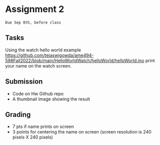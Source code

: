 # Assignment 2
`Due Sep 8th, before class`


## Tasks

Using the watch hello world example https://github.com/tejaswigowda/ame494-598Fall2022/blob/main/HelloWorldWatch/helloWorld/helloWorld.ino  print your name on the watch screen.


## Submission

- Code on Hw Github repo
- A thumbnail image showing the result

## Grading

- 7 pts if name prints on screen
- 3 points for centering the name on screen (screen resolution is 240 pixels X 240 pixels)



